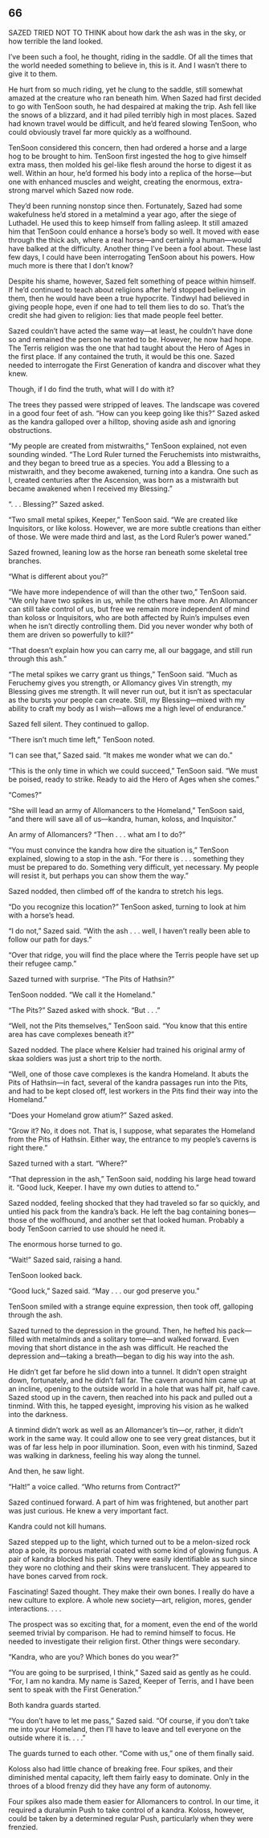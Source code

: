 ## 66


SAZED TRIED NOT TO THINK about how dark the ash was in the sky, or how terrible the land looked.

I’ve been such a fool, he thought, riding in the saddle. Of all the times that the world needed something to believe in, this is it. And I wasn’t there to give it to them.

He hurt from so much riding, yet he clung to the saddle, still somewhat amazed at the creature who ran beneath him. When Sazed had first decided to go with TenSoon south, he had despaired at making the trip. Ash fell like the snows of a blizzard, and it had piled terribly high in most places. Sazed had known travel would be difficult, and he’d feared slowing TenSoon, who could obviously travel far more quickly as a wolfhound.

TenSoon considered this concern, then had ordered a horse and a large hog to be brought to him. TenSoon first ingested the hog to give himself extra mass, then molded his gel-like flesh around the horse to digest it as well. Within an hour, he’d formed his body into a replica of the horse—but one with enhanced muscles and weight, creating the enormous, extra-strong marvel which Sazed now rode.

They’d been running nonstop since then. Fortunately, Sazed had some wakefulness he’d stored in a metalmind a year ago, after the siege of Luthadel. He used this to keep himself from falling asleep. It still amazed him that TenSoon could enhance a horse’s body so well. It moved with ease through the thick ash, where a real horse—and certainly a human—would have balked at the difficulty. Another thing I’ve been a fool about. These last few days, I could have been interrogating TenSoon about his powers. How much more is there that I don’t know?

Despite his shame, however, Sazed felt something of peace within himself. If he’d continued to teach about religions after he’d stopped believing in them, then he would have been a true hypocrite. Tindwyl had believed in giving people hope, even if one had to tell them lies to do so. That’s the credit she had given to religion: lies that made people feel better.

Sazed couldn’t have acted the same way—at least, he couldn’t have done so and remained the person he wanted to be. However, he now had hope. The Terris religion was the one that had taught about the Hero of Ages in the first place. If any contained the truth, it would be this one. Sazed needed to interrogate the First Generation of kandra and discover what they knew.

Though, if I do find the truth, what will I do with it?

The trees they passed were stripped of leaves. The landscape was covered in a good four feet of ash. “How can you keep going like this?” Sazed asked as the kandra galloped over a hilltop, shoving aside ash and ignoring obstructions.

“My people are created from mistwraiths,” TenSoon explained, not even sounding winded. “The Lord Ruler turned the Feruchemists into mistwraiths, and they began to breed true as a species. You add a Blessing to a mistwraith, and they become awakened, turning into a kandra. One such as I, created centuries after the Ascension, was born as a mistwraith but became awakened when I received my Blessing.”

“. . . Blessing?” Sazed asked.

“Two small metal spikes, Keeper,” TenSoon said. “We are created like Inquisitors, or like koloss. However, we are more subtle creations than either of those. We were made third and last, as the Lord Ruler’s power waned.”

Sazed frowned, leaning low as the horse ran beneath some skeletal tree branches.

“What is different about you?”

“We have more independence of will than the other two,” TenSoon said. “We only have two spikes in us, while the others have more. An Allomancer can still take control of us, but free we remain more independent of mind than koloss or Inquisitors, who are both affected by Ruin’s impulses even when he isn’t directly controlling them. Did you never wonder why both of them are driven so powerfully to kill?”

“That doesn’t explain how you can carry me, all our baggage, and still run through this ash.”

“The metal spikes we carry grant us things,” TenSoon said. “Much as Feruchemy gives you strength, or Allomancy gives Vin strength, my Blessing gives me strength. It will never run out, but it isn’t as spectacular as the bursts your people can create. Still, my Blessing—mixed with my ability to craft my body as I wish—allows me a high level of endurance.”

Sazed fell silent. They continued to gallop.

“There isn’t much time left,” TenSoon noted.

“I can see that,” Sazed said. “It makes me wonder what we can do.”

“This is the only time in which we could succeed,” TenSoon said. “We must be poised, ready to strike. Ready to aid the Hero of Ages when she comes.”

“Comes?”

“She will lead an army of Allomancers to the Homeland,” TenSoon said, “and there will save all of us—kandra, human, koloss, and Inquisitor.”

An army of Allomancers? “Then . . . what am I to do?”

“You must convince the kandra how dire the situation is,” TenSoon explained, slowing to a stop in the ash. “For there is . . . something they must be prepared to do. Something very difficult, yet necessary. My people will resist it, but perhaps you can show them the way.”

Sazed nodded, then climbed off of the kandra to stretch his legs.

“Do you recognize this location?” TenSoon asked, turning to look at him with a horse’s head.

“I do not,” Sazed said. “With the ash . . . well, I haven’t really been able to follow our path for days.”

“Over that ridge, you will find the place where the Terris people have set up their refugee camp.”

Sazed turned with surprise. “The Pits of Hathsin?”

TenSoon nodded. “We call it the Homeland.”

“The Pits?” Sazed asked with shock. “But . . .”

“Well, not the Pits themselves,” TenSoon said. “You know that this entire area has cave complexes beneath it?”

Sazed nodded. The place where Kelsier had trained his original army of skaa soldiers was just a short trip to the north.

“Well, one of those cave complexes is the kandra Homeland. It abuts the Pits of Hathsin—in fact, several of the kandra passages run into the Pits, and had to be kept closed off, lest workers in the Pits find their way into the Homeland.”

“Does your Homeland grow atium?” Sazed asked.

“Grow it? No, it does not. That is, I suppose, what separates the Homeland from the Pits of Hathsin. Either way, the entrance to my people’s caverns is right there.”

Sazed turned with a start. “Where?”

“That depression in the ash,” TenSoon said, nodding his large head toward it. “Good luck, Keeper. I have my own duties to attend to.”

Sazed nodded, feeling shocked that they had traveled so far so quickly, and untied his pack from the kandra’s back. He left the bag containing bones—those of the wolfhound, and another set that looked human. Probably a body TenSoon carried to use should he need it.

The enormous horse turned to go.

“Wait!” Sazed said, raising a hand.

TenSoon looked back.

“Good luck,” Sazed said. “May . . . our god preserve you.”

TenSoon smiled with a strange equine expression, then took off, galloping through the ash.

Sazed turned to the depression in the ground. Then, he hefted his pack—filled with metalminds and a solitary tome—and walked forward. Even moving that short distance in the ash was difficult. He reached the depression and—taking a breath—began to dig his way into the ash.

He didn’t get far before he slid down into a tunnel. It didn’t open straight down, fortunately, and he didn’t fall far. The cavern around him came up at an incline, opening to the outside world in a hole that was half pit, half cave. Sazed stood up in the cavern, then reached into his pack and pulled out a tinmind. With this, he tapped eyesight, improving his vision as he walked into the darkness.

A tinmind didn’t work as well as an Allomancer’s tin—or, rather, it didn’t work in the same way. It could allow one to see very great distances, but it was of far less help in poor illumination. Soon, even with his tinmind, Sazed was walking in darkness, feeling his way along the tunnel.

And then, he saw light.

“Halt!” a voice called. “Who returns from Contract?”

Sazed continued forward. A part of him was frightened, but another part was just curious. He knew a very important fact.

Kandra could not kill humans.

Sazed stepped up to the light, which turned out to be a melon-sized rock atop a pole, its porous material coated with some kind of glowing fungus. A pair of kandra blocked his path. They were easily identifiable as such since they wore no clothing and their skins were translucent. They appeared to have bones carved from rock.

Fascinating! Sazed thought. They make their own bones. I really do have a new culture to explore. A whole new society—art, religion, mores, gender interactions. . . .

The prospect was so exciting that, for a moment, even the end of the world seemed trivial by comparison. He had to remind himself to focus. He needed to investigate their religion first. Other things were secondary.

“Kandra, who are you? Which bones do you wear?”

“You are going to be surprised, I think,” Sazed said as gently as he could. “For, I am no kandra. My name is Sazed, Keeper of Terris, and I have been sent to speak with the First Generation.”

Both kandra guards started.

“You don’t have to let me pass,” Sazed said. “Of course, if you don’t take me into your Homeland, then I’ll have to leave and tell everyone on the outside where it is. . . .”

The guards turned to each other. “Come with us,” one of them finally said.



Koloss also had little chance of breaking free. Four spikes, and their diminished mental capacity, left them fairly easy to dominate. Only in the throes of a blood frenzy did they have any form of autonomy.

Four spikes also made them easier for Allomancers to control. In our time, it required a duralumin Push to take control of a kandra. Koloss, however, could be taken by a determined regular Push, particularly when they were frenzied.





